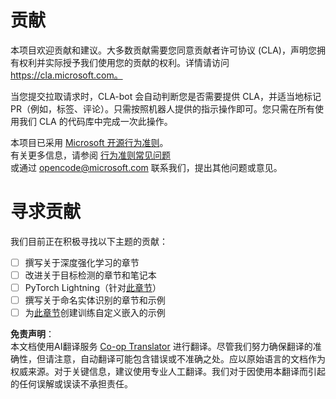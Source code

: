 <!--
CO_OP_TRANSLATOR_METADATA:
{
  "original_hash": "847a587aa1b83f4d00858183ff3ed18a",
  "translation_date": "2025-08-24T20:42:55+00:00",
  "source_file": "etc/CONTRIBUTING.md",
  "language_code": "zh"
}
-->
# 贡献

本项目欢迎贡献和建议。大多数贡献需要您同意贡献者许可协议 (CLA)，声明您拥有权利并实际授予我们使用您的贡献的权利。详情请访问 https://cla.microsoft.com。

当您提交拉取请求时，CLA-bot 会自动判断您是否需要提供 CLA，并适当地标记 PR（例如，标签、评论）。只需按照机器人提供的指示操作即可。您只需在所有使用我们 CLA 的代码库中完成一次此操作。

本项目已采用 [Microsoft 开源行为准则](https://opensource.microsoft.com/codeofconduct/)。  
有关更多信息，请参阅 [行为准则常见问题](https://opensource.microsoft.com/codeofconduct/faq/)  
或通过 [opencode@microsoft.com](mailto:opencode@microsoft.com) 联系我们，提出其他问题或意见。

# 寻求贡献

我们目前正在积极寻找以下主题的贡献：

- [ ] 撰写关于深度强化学习的章节  
- [ ] 改进关于目标检测的章节和笔记本  
- [ ] PyTorch Lightning（针对[此章节](https://github.com/microsoft/AI-For-Beginners/blob/main/3-NeuralNetworks/05-Frameworks/README.md)）  
- [ ] 撰写关于命名实体识别的章节和示例  
- [ ] 为[此章节](https://github.com/microsoft/AI-For-Beginners/tree/main/5-NLP/15-LanguageModeling)创建训练自定义嵌入的示例  

**免责声明**：  
本文档使用AI翻译服务 [Co-op Translator](https://github.com/Azure/co-op-translator) 进行翻译。尽管我们努力确保翻译的准确性，但请注意，自动翻译可能包含错误或不准确之处。应以原始语言的文档作为权威来源。对于关键信息，建议使用专业人工翻译。我们对于因使用本翻译而引起的任何误解或误读不承担责任。